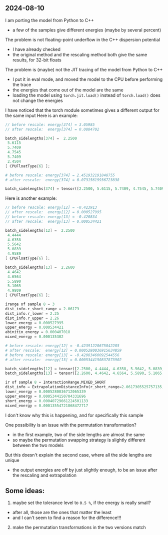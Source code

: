 ## 2024-08-10
I am porting the model from Python to C++
  - a few of the samples give different energies (maybe by several percent)

The problem is not floating-point underflow in the C++ dispersion potential
  - I have already checked
  - the original method and the rescaling method both give the same results, for 32-bit floats

The problem is (maybe) not the JIT tracing of the model from Python to C++
  - I put it in eval mode, and moved the model to the CPU before performing the trace
  - the energies that come out of the model are the same
  - loading the model using `torch.jit.load()` instead of `torch.load()` does not change the energies

I have noticed that the torch module sometimes gives a different output for the same input
Here is an example:
```cxx
// before rescale: energy[374] = 3.05985
// after rescale:  energy[374] = 0.0884702

batch_sidelengths[374] =  2.2500
 5.6115
 5.7409
 4.7545
 5.7409
 2.4504
[ CPUFloatType{6} ];
```

```py
# before rescale: energy[374] = 2.451932191848755
# after rescale:  energy[374] = 0.07315619936723838

batch_sidelengths[374] = tensor([2.2500, 5.6115, 5.7409, 4.7545, 5.7409, 2.4504])
```

Here is another example:
```cxx
// before rescale: energy[12] = -0.423913
// after rescale:  energy[12] = 0.000527995
// before rescale: energy[13] = -0.420834
// after rescale:  energy[13] = 0.000534421

batch_sidelengths[12] =  2.2500
 4.4444
 4.6358
 5.5642
 5.0839
 4.9589
[ CPUFloatType{6} ];

batch_sidelengths[13] =  2.2600
 4.4642
 4.6564
 5.5890
 5.1065
 4.9809
[ CPUFloatType{6} ];

irange of sample 8 = 3
dist_info.r_short_range = 2.06173
dist_info.r_lower = 2.25
dist_info.r_upper = 2.26
lower_energy = 0.000527995
upper_energy = 0.000534421
abinitio_energy = 0.000407018
mixed_energy = 0.000135302
```

```py
# before rescale: energy[12] = -0.42391228675842285
# after rescale:  energy[12] = 0.0005280036915634859
# before rescale: energy[13] = -0.42083460092544556
# after rescale:  energy[13] = 0.0005344150837873902

batch_sidelengths[12] = tensor([2.2500, 4.4444, 4.6358, 5.5642, 5.0839, 4.9589])
batch_sidelengths[13] = tensor([2.2600, 4.4642, 4.6564, 5.5890, 5.1065, 4.9809])

ir of sample 8 = InteractionRange.MIXED_SHORT
dist_info = ExtrapolationDistanceInfo(r_short_range=2.0617305525757135, r_lower=2.25, r_upper=2.26)
lower_energy = 0.0005280036712065339
upper_energy = 0.0005344150704331696
short_energy = 0.00040729661224501133
mixed_energy = 0.00013554721868472717
```

I don't know why this is happening, and for specifically this sample

One possibility is an issue with the permutation transformation?
  - in the first example, two of the side lengths are almost the same
  - so maybe the permutation swapping strategy is slightly different between the two models

But this doesn't explain the second case, where all the side lengths are unique
  - the output energies are off by just slightly enough, to be an issue after the rescaling and extrapolation


## Some ideas:
1. maybe set the tolerance level to `0.5 %`, if the energy is really small?
  - after all, those are the ones that matter the least
  - and I can't seem to find a reason for the difference!!!
2. make the permutation transformations in the two versions match
